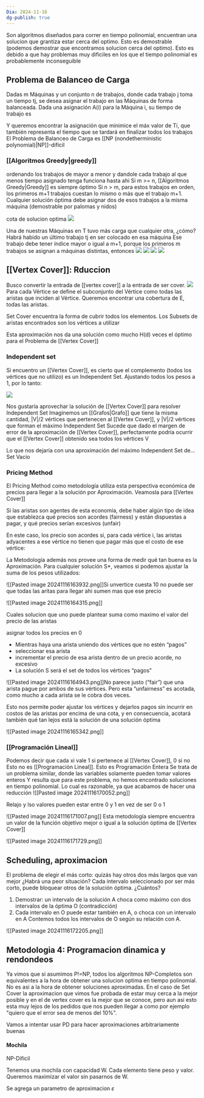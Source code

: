```yaml
---
Dia: 2024-11-16
dg-publish: true
---
```

Son algoritmos diseñados para correr en tiempo polinomial, encuentran una solucion que grantiza estar cerca del optimo. Esto es demostrable (podemos demostrar que encontramos solucion cerca del optimo).
Esto es debido a que hay problemas muy dificiles en los que el tiempo polinomial es probablemente inconseguible


## Problema de Balanceo de Carga 
Dadas m Máquinas y un conjunto n de trabajos, donde cada trabajo j toma un tiempo tj, se desea asignar el trabajo en las Máquinas de forma balanceada.
Dada una asignación A(i) para la Máquina i, su tiempo de trabajo es


Y queremos encontrar la asignación que minimice el máx valor de Ti, que también representa el tiempo que se tardará en finalizar todos los trabajos
El Problema de Balanceo de Carga es [[NP (nondetherministic polynomial)|NP]]-difícil
### [[Algoritmos Greedy|greedy]]
ordenando los trabajos de mayor a menor y dandole cada trabajo al que menos tiempo asignado tenga funciona hasta ahi 
Si m >= n, [[Algoritmos Greedy|Greedy]] es siempre óptimo
Si n > m, para estos trabajos en orden, los primeros m+1 trabajos cuestan lo mismo o más que el trabajo m+1. Cualquier solución óptima debe asignar dos de esos trabajos a la misma máquina (demostrable por palomas y nidos)

cota de solucion optima ![](https://lh7-rt.googleusercontent.com/slidesz/AGV_vUeJojid2iyqx4FwYUhMuhf8KMq6KvbrpbCgEA_euYHI0yQdhWL5gF7Y9LQV1ytQyFa4uv5QwPwBD7bkh09I6GUVRPMVKNKJWLZsk5KClnRk2mAuDWTiDZFlcrsa1QdQa3LVdUso-CpA4RIoBklKLc4eHjtqrl0=s2048?key=mdz1rszErP6Jo6syDALanw)

Una de nuestras Máquinas en T tuvo más carga que cualquier otra, ¿cómo?
Habrá habido un último trabajo tj en ser colocado en esa máquina
Ese trabajo debe tener índice mayor o igual a m+1, porque los primeros m trabajos se asignan a máquinas distintas, entonces
**![](https://lh7-rt.googleusercontent.com/slidesz/AGV_vUf-xXIpOnVUVOakN7E_lEcaLLA6tCpY0oHA0pNJ_O0BvLoJAtMMo6FraQXaOjp108_jFUUrN5XV-jMJu1rQUUOF8BndONuEUX63bNb4D9NZeCWsCcxe_hMhVYRkhGMDjSJPf-02NScVCYHJrpNnMGnRgDUfdkxu=s2048?key=mdz1rszErP6Jo6syDALanw)**
**![](https://lh7-rt.googleusercontent.com/slidesz/AGV_vUcF7xThz3s-sTgYUwuRoZfc4SxuYDVZQvvrTDihAI7o9OTHi2CqBHUC6ZZbC5NnrJ1lVCzTqCsX448OSI3y2Ln53g2bp0zQEK-bqXrqPzhRiMoPL1TaLBpRuKjvpXHyZ7Z86fE5kz7QPt9Ulngz56dtF1quXBH8=s2048?key=mdz1rszErP6Jo6syDALanw)**
**![](https://lh7-rt.googleusercontent.com/slidesz/AGV_vUdFRGoB5Glv5tVG5PYGiqUAevAeDqtXCC2w-Cje_3f98XWSPEQtMm90ELhqBl85-x_kWguzRCyAYu_LyNnjVqY4OoHvldR-d0ciy_VtOG59Vw9iQUslMi1P95AyDCZHXwGXcK0k5XwdHX7fuV3ARg394MSkb0o=s2048?key=mdz1rszErP6Jo6syDALanw)**
**![](https://lh7-rt.googleusercontent.com/slidesz/AGV_vUcZb2pIPW5efkKyKHsi1DkVGG8BCYve8_6SET6dT0JwBP9YEJluafYTxwNLfoQQeP8pMZdDv4o0KPFv1jtBscr3DFPV3PWArNEwkWvXFnddlXECbXbYlgggW_f2LKH9I4HpGARiAm7lzAIy9pYQe4nFF-6XTObM=s2048?key=mdz1rszErP6Jo6syDALanw)**


## [[Vertex Cover]]: Rduccion 

Busco convertir la entrada de [[vertex cover]] a la entrada de ser cover. 
**![](https://lh7-rt.googleusercontent.com/slidesz/AGV_vUcOt8Eir5zkiX9WYGzxmEycJQdffmb_6XvXBIHBnGB8m5TWOPDUkjXIOpecxjNdzNTa3R65xmRaOZoePqVAKKICzGfC0ICK2JocydlVfe8IA7ktfeShRfr2Te-pd8zY98iIwQ36auihZvl7L5j5T-p5D2VkQAu8=s2048?key=mdz1rszErP6Jo6syDALanw)**
Para cada Vértice se define el subconjunto del Vértice como todas las aristas que inciden al Vértice. Queremos encontrar una cobertura de E, todas las aristas.

Set Cover encuentra la forma de cubrir todos los elementos. Los Subsets de aristas encontrados son los vértices a utilizar

Esta aproximación nos da una solución como mucho H(d) veces el óptimo para el Problema de [[Vertex Cover]]

### Independent set

Si encuentro un [[Vertex Cover]], es cierto que el complemento (todos los vértices que no utilizo) es un Independent Set. Ajustando todos los pesos a 1, por lo tanto:

**![](https://lh7-rt.googleusercontent.com/slidesz/AGV_vUdgt1brThw0HiIfw47bAUfv28vOxfgf5i3gtJuF6JtVAfydNBFY2TRYLQJJbnRNld3imdV6awPiqz6Tmw6Wo_agpUx5PU1se2axTv9ibl4TEndW8cPk8l8AdYnQOZp1V3L0y9fs-54np4pdQpvm4yxeSLuM9RhW=s2048?key=mdz1rszErP6Jo6syDALanw)**

Nos gustaría aprovechar la solución de [[Vertex Cover]] para resolver Independent Set
Imaginemos un [[Grafos|Grafo]] que tiene la misma cantidad, |V|/2 vértices que pertenecen al [[Vertex Cover]], y |V|/2 vértices que forman el máximo Independent Set
Sucede que dado el margen de error de la aproximación de [[Vertex Cover]], perfectamente podría ocurrir que el [[Vertex Cover]] obtenido sea todos los vértices V

Lo que nos dejaría con una aproximación del máximo Independent Set de… Set Vacío

### Pricing Method

El Pricing Method como metodología utiliza esta perspectiva económica de precios para llegar a la solución por Aproximación. Veamosla para [[Vertex Cover]]

Si las aristas son agentes de esta economía, debe haber algún tipo de idea que establezca qué precios son acordes (fairness) y están dispuestas a pagar, y qué precios serían excesivos (unfair)

En este caso, los precio son acordes si, para cada vértice i, las aristas adyacentes a ese vértice no tienen que pagar más que el costo de ese vértice: 

La Metodología además nos provee una forma de medir qué tan buena es la Aproximación. Para cualquier solución S*, veamos si podemos ajustar la suma de los pesos utilizados:

![[Pasted image 20241116163932.png]]Si unvertice cuesta 10 no puede ser que todas las aritas para llegar ahi sumen mas que ese precio

![[Pasted image 20241116164315.png]]

Cuales solucion que uno puede plantear suma como maximo el valor del precio de las aristas

asignar todos los precios en 0 
- Mientras haya una arista uniendo dos vértices que no estén “pagos” 
- seleccionar esa arista 
- incrementar el precio de esa arista dentro de un precio acorde, no excesivo 
- La solución S será el set de todos los vértices “pagos"

![[Pasted image 20241116164943.png]]No parece justo (“fair”) que una arista pague por ambos de sus vértices. Pero esta “unfairness” es acotada, como mucho a cada arista se le cobra dos veces.


Esto nos permite poder ajustar los vértices y dejarlos pagos sin incurrir en costos de las aristas por encima de una cota, y en consecuencia, acotará también qué tan lejos está la solución de una solución óptima

![[Pasted image 20241116165342.png]]


### [[Programación Lineal]]

Podemos decir que cada xi vale 1 si pertenece al [[Vertex Cover]], 0 si no
Esto no es [[Programación Lineal]]. Esto es Programación Entera
Se trata de un problema similar, donde las variables solamente pueden tomar valores enteros
Y resulta que para este problema, no hemos encontrado soluciones en tiempo polinomial. Lo cual es razonable, ya que acabamos de hacer una reducción
![[Pasted image 20241116170052.png]]


Relajo y lso valores pueden estar entre 0 y 1 en vez de ser 0 o 1

![[Pasted image 20241116171007.png]]
Esta metodología siempre encuentra un valor de la función objetivo mejor o igual a la solución óptima de [[Vertex Cover]]


![[Pasted image 20241116171729.png]]


## Scheduling, aproximacion 

El problema de elegir el más corto: quizás hay otros dos más largos que van mejor ¿Habrá una peor situación?
Cada intervalo seleccionado por ser más corto, puede bloquear otros de la solución óptima. ¿Cuántos?
1. Demostrar: un intervalo de la solución A choca como máximo con dos intervalos de la óptima O (contradicción)
2. Cada intervalo en O puede estar también en A, o choca con un intervalo en A
Contemos todos los intervalos de O según su relación con A.

![[Pasted image 20241116172205.png]]


## Metodologia 4: Programacion dinamica y rendondeos

Ya vimos que si asumimos P!=NP, todos los algoritmos NP-Completos son equivalentes a la hora de obtener una solucion optima en tiempo polinomial. 
No es asi a la hora de obtener soluciones aproximadas. En el caso de Set Cover la aproximacion que vimos fue probada de estar muy cerca a la mejor posible y en el de vertex cover es la mejor que se conoce, pero aun asi esto esta muy lejos de los pedidos que nos pueden llegar a como por ejemplo "quiero que el error sea de menos del 10%".


Vamos a intentar usar PD para hacer aproximaciones arbitrariamente buenas

#### Mochila 
NP-Dificil

Tenemos una mochila con capacidad W. Cada elemento tiene peso y valor. Queremos maximizar el valor sin pasarnos de W. 

Se agrega un parametro de aproximacion $\varepsilon$ 